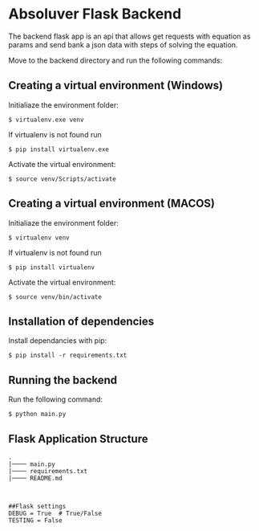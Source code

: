 # Absoluver Flask Backend

The backend flask app is an api that allows get requests with equation as params and send bank a json data with steps of solving the equation.

Move to the backend directory and run the following commands:

## Creating a virtual environment (Windows)

Initialiaze the environment folder:
```
$ virtualenv.exe venv
```

If virtualenv is not found run
```
$ pip install virtualenv.exe
```

Activate the virtual environment:
```
$ source venv/Scripts/activate
```

## Creating a virtual environment (MACOS)

Initialiaze the environment folder:
```
$ virtualenv venv
```

If virtualenv is not found run
```
$ pip install virtualenv
```

Activate the virtual environment:
```
$ source venv/bin/activate
```


## Installation of dependencies

Install dependancies with pip:

```
$ pip install -r requirements.txt
```



## Running the backend

Run the following command:

```
$ python main.py
```



## Flask Application Structure 
```
.
|──── main.py
|──── requirements.txt
|──── README.md



##Flask settings
DEBUG = True  # True/False
TESTING = False
